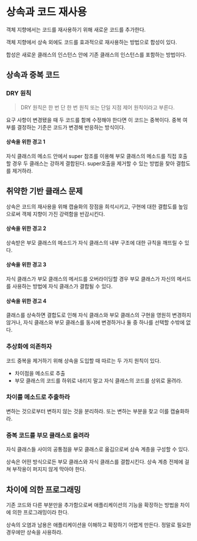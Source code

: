 # 상속과 코드 재사용

객체 지향에서는 코드를 재사용하기 위해 새로운 코드를 추가한다.

객체 지향에서 상속 외에도 코드를 효과적으로 재사용하는 방법으로 합성이 있다.

합성은 새로운 클래스의 인스턴스 안에 기존 클래스의 인스턴스를 포함하는 방법이다.

## 상속과 중복 코드

### DRY 원칙

> DRY 원칙은 한 번 단 한 번 원칙 또는 단일 지점 제어 원칙이라고 부른다.

요구 사항이 변경됐을 때 두 코드를 함께 수정해야 한다면 이 코드는 중복이다. 중복 여부를 결정하는 기준은 코드가 변경해 반응하는 방식이다.

#### 상속을 위한 경고 1

자식 클래스의 메소드 안에서 super 참조를 이용해 부모 클래스의 메소드를 직접 호출할 경우 두 클래스는 강하게 결합된다. super호출을 제거할 수 있는 방법을 찾아 결합도를 제거하라.

## 취약한 기반 클래스 문제

상속은 코드의 재사용을 위해 캡슐화의 장점을 희석시키고, 구현에 대한 결합도를 높임으로써 객체 지향이 가진 강력함을 반감시킨다.

#### 상속을 위한 경고 2

상속받은 부모 클래스의 메소드가 자식 클래스의 내부 구조에 대한 규칙을 깨뜨릴 수 있다.

#### 상속을 위한 경고 3

자식 클래스가 부모 클래스의 메서드를 오버라이딩할 경우 부모 클래스가 자신의 메서드를 사용하는 방법에 자식 클래스가 결합될 수 있다.

#### 상속을 위한 경고 4

클래스를 상속하면 결합도로 인해 자식 클래스와 부모 클래스의 구현을 영원히 변경하지 않거나, 자식 클래스와 부모 클래스를 동시에 변경하거나 둘 중 하나를 선택할 수밖에 없다.

### 추상화에 의존하자

코드 중복을 제거하기 위해 상속을 도입할 때 따르는 두 가지 원칙이 있다.

- 차이점을 메소드로 추출
- 부모 클래스의 코드를 하위로 내리지 말고 자식 클래스의 코드를 상위로 올려라.

### 차이를 메소드로 추출하라

변하는 것으로부터 변하지 않는 것을 분리하라. 또는 변하는 부분을 찾고 이를 캡슐화하라.

### 중복 코드를 부모 클래스로 올려라

자식 클래스들 사이의 공통점을 부모 클래스로 옮김으로써 상속 계층을 구성할 수 있다.

상속은 어떤 방식으로든 부모 클래스와 자식 클래스를 결합시킨다. 상속 계층 전체에 걸쳐 부작용이 퍼지지 않게 막아야 한다.

## 차이에 의한 프로그래밍

기존 코드와 다른 부분만을 추가함으로써 애플리케이션의 기능을 확장하는 방법을 차이에 의한 프로그래밍이라 한다.

상속의 오염과 남용은 애플리케이션을 이해하고 확장하기 어렵게 만든다. 정말로 필요한 경우에만 상속을 사용하라.
